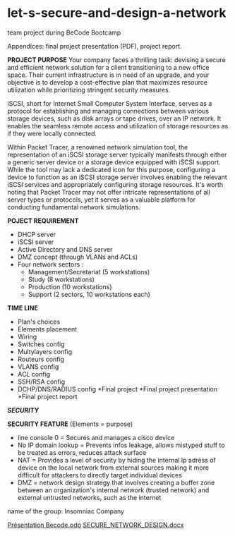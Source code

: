 # let-s-secure-and-design-a-network
team project during BeCode Bootcamp


Appendices: final project presentation (PDF), project report.

**PROJECT PURPOSE**
Your company faces a thrilling task: devising a secure and efficient network solution for a client transitioning to a new office space. Their current infrastructure is in need of an upgrade, and your objective is to develop a cost-effective plan that maximizes resource utilization while prioritizing stringent security measures.

iSCSI, short for Internet Small Computer System Interface, serves as a protocol for establishing and managing connections between various storage devices, such as disk arrays or tape drives, over an IP network. It enables the seamless remote access and utilization of storage resources as if they were locally connected.

Within Packet Tracer, a renowned network simulation tool, the representation of an iSCSI storage server typically manifests through either a generic server device or a storage device equipped with iSCSI support. While the tool may lack a dedicated icon for this purpose, configuring a device to function as an iSCSI storage server involves enabling the relevant iSCSI services and appropriately configuring storage resources. It's worth noting that Packet Tracer may not offer intricate representations of all server types or protocols, yet it serves as a valuable platform for conducting fundamental network simulations.


**POJECT REQUIREMENT**
* DHCP server
* iSCSI server
* Active Directory and DNS server
* DMZ concept (through VLANs and ACLs)
* Four network sectors :
     - Management/Secretariat (5 workstations)
     - Study (8 workstations)
     - Production (10 workstations)
     - Support (2 sectors, 10 workstations each)




**TIME LINE**
* Plan's choices
* Elements placement
* Wiring
* Switches config
* Multylayers config
* Routeurs config
* VLANS config
* ACL config
* SSH/RSA config
* DCHP/DNS/RADIUS config
*Final project
*Final project presentation
*Final project report


***SECURITY***

**SECURITY FEATURE**
(Elements = purpose)
- line console 0 = Secures and manages a cisco device
- No IP domain lookup = Prevents infos leakage, allows mistyped stuff to be treated as errors, reduces attack surface
- NAT = Provides a level of security by hiding the internal Ip adress of device on the local network from external sources making it more difficult for attackers to directly target individual devices
- DMZ =  network design strategy that involves creating a buffer zone between an organization's internal network (trusted network) and external untrusted networks, such as the internet

name of the group: Insomniac Company

  
[Présentation Becode.odp](https://github.com/Vfvs37/let-s-secure-and-design-a-network/files/14890483/Presentation.Becode.odp)
[SECURE_NETWORK_DESIGN.docx](https://github.com/Vfvs37/let-s-secure-and-design-a-network/files/14890489/SECURE_NETWORK_DESIGN.docx)




  
